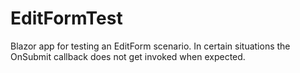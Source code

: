 # EditFormTest

Blazor app for testing an EditForm scenario. In certain situations the OnSubmit callback does not get invoked when expected.
